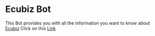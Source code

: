 # Ecubiz Bot

This Bot provides you with all the information you want to know about [Ecubiz](https://Ecubiz.com/) Click on this [Link](https://t.me/Ecubiz_bot)
